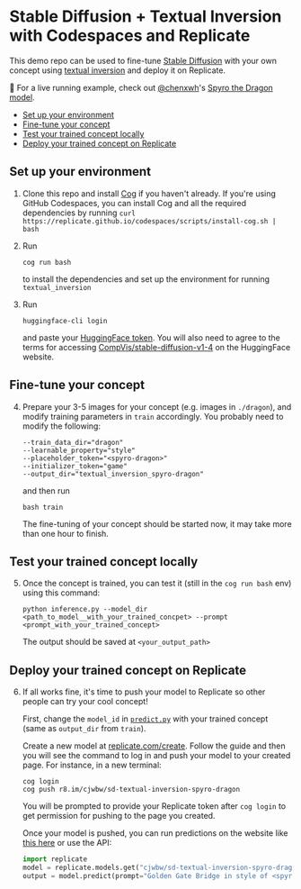 # Stable Diffusion + Textual Inversion with Codespaces and Replicate

This demo repo can be used to fine-tune [Stable Diffusion](https://replicate.com/stability-ai/stable-diffusion) with your own concept using [textual inversion](https://github.com/huggingface/diffusers/tree/main/examples/textual_inversion) and deploy it on Replicate.

🐲 For a live running example, check out [@chenxwh](https://github.com/chenxwh)'s [Spyro the Dragon model](https://replicate.com/cjwbw/sd-textual-inversion-spyro-dragon).

* [Set up your environment](#set-up-your-environment)
* [Fine-tune your concept](#fine-tune-your-concept)
* [Test your trained concept locally](#test-your-trained-concept-locally)
* [Deploy your trained concept on Replicate](#deploy-your-trained-concept-on-replicate)

## Set up your environment

1. Clone this repo and install [Cog](https://github.com/replicate/cog#install) if you haven't already. If you're using GitHub Codespaces, you can install Cog and all the required dependencies by running `curl https://replicate.github.io/codespaces/scripts/install-cog.sh | bash`

2.  Run
    ```
    cog run bash
    ```

    to install the dependencies and set up the environment for running `textual_inversion`

3. Run 

    ```
    huggingface-cli login
    ```

    and paste your [HuggingFace token](https://huggingface.co/settings/tokens). You will also need to agree to the terms for accessing [CompVis/stable-diffusion-v1-4](https://huggingface.co/CompVis/stable-diffusion-v1-4) on the HuggingFace website.


## Fine-tune your concept

4. Prepare your 3-5 images for your concept (e.g. images in `./dragon`), and modify training parameters in `train` accordingly. You probably need to modify the following:
    ```
    --train_data_dir="dragon" 
    --learnable_property="style" 
    --placeholder_token="<spyro-dragon>"
    --initializer_token="game" 
    --output_dir="textual_inversion_spyro-dragon"
    ```
    and then run
    ```
    bash train
    ```
    The fine-tuning of your concept should be started now, it may take more than one hour to finish.

## Test your trained concept locally

5. Once the concept is trained, you can test it (still in the `cog run bash` env) using this command:
    ```
    python inference.py --model_dir <path_to_model__with_your_trained_concpet> --prompt <prompt_with_your_trained_concept> 
    ```
    The output should be saved at `<your_output_path>`

## Deploy your trained concept on Replicate

6. If all works fine, it's time to push your model to Replicate so other people can try your cool concept!

    First, change the `model_id` in [`predict.py`](https://github.com/chenxwh/replicate-sd-textual-inversion/blob/main/predict.py#L15) with your trained concept (same as `output_dir` from `train`). 
    
    Create a new model at [replicate.com/create](https://replicate.com/create). Follow the guide and then you will see the command to log in and push your model to your created page.
    For instance, in a new terminal:

    ```
    cog login
    cog push r8.im/cjwbw/sd-textual-inversion-spyro-dragon
    ```

    You will be prompted to provide your Replicate token after `cog login` to get permission for pushing to the page you created.

    Once your model is pushed, you can run predictions on the website like [this here](https://replicate.com/cjwbw/sd-textual-inversion-spyro-dragon) or use the API:

    ```py
    import replicate
    model = replicate.models.get("cjwbw/sd-textual-inversion-spyro-dragon")
    output = model.predict(prompt="Golden Gate Bridge in style of <spyro-dragon>")
    ```
